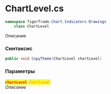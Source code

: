 
# ChartLevel.cs
```csharp
namespace TigerTrade.Chart.Indicators.Drawings  
    class ChartLevel
```

Описание

### Синтаксис
```csharp
public void CopyTheme(ChartLevel chartLevel)
```

### Параметры  
<mark style="color:red;">**`chartLevel`**</mark> <mark style="color:coral;">`ChartLevel`</mark>  
 *Описание*  
  

                    
                    